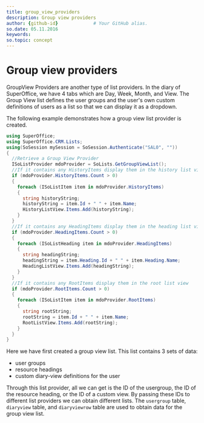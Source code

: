```yaml
---
title: group_view_providers   
description: Group view providers
author: {github-id}             # Your GitHub alias.
so.date: 05.11.2016
keywords:
so.topic: concept
---
```


# Group view providers

GroupView Providers are another type of list providers. In the diary of SuperOffice, we have 4 tabs which are Day, Week, Month, and View. The Group View list defines the user groups and the user's own custom definitions of users as a list so that we can display it as a dropdown.

The following example demonstrates how a group view list provider is created.

```csharp
using SuperOffice;
using SuperOffice.CRM.Lists;
using(SoSession mySession = SoSession.Authenticate("SAL0", ""))
{
  //Retrieve a Group View Provider
  ISoListProvider mdoProvider = SoLists.GetGroupViewList();
  //If it contains any HistoryItems display them in the history list view
  if (mdoProvider.HistoryItems.Count > 0)
  {
    foreach (ISoListItem item in mdoProvider.HistoryItems)
    {
      string historyString;
      historyString = item.Id + " " + item.Name;
      HistoryListView.Items.Add(historyString);
    }
  }
  //If it contains any HeadingItems display them in the heading list view
  if (mdoProvider.HeadingItems.Count > 0)
  {
    foreach (ISoListHeading item in mdoProvider.HeadingItems)
    {
      string headingString;
      headingString = item.Heading.Id + " " + item.Heading.Name;
      HeadingListView.Items.Add(headingString);
    }
  }
  //If it contains any RootItems display them in the root list view
  if (mdoProvider.RootItems.Count > 0)
  {
    foreach (ISoListItem item in mdoProvider.RootItems)
    {
      string rootString;
      rootString = item.Id + " " + item.Name;
      RootListView.Items.Add(rootString);
    }
  }
}
```

Here we have first created a group view list. This list contains 3 sets of data:

* user groups
* resource headings
* custom diary-view definitions for the user

Through this list provider, all we can get is the ID of the usergroup, the ID of the resource heading, or the ID of a custom view. By passing these IDs to different list providers we can obtain different lists. The `usergroup` table, `diaryview` table, and `diaryviewrow` table are used to obtain data for the group view list.
